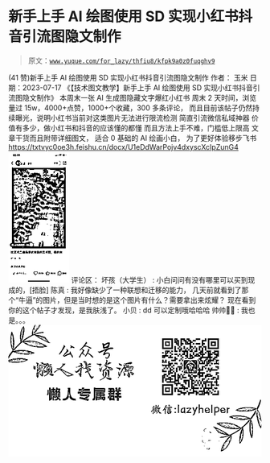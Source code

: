 # 新手上手 AI 绘图使用 SD 实现小红书抖音引流图隐文制作

> 原文：[`www.yuque.com/for_lazy/thfiu8/kfpk9a0z0fuqghv9`](https://www.yuque.com/for_lazy/thfiu8/kfpk9a0z0fuqghv9)

<ne-h2 id="ec5b6149" data-lake-id="ec5b6149"><ne-heading-ext><ne-heading-anchor></ne-heading-anchor><ne-heading-fold></ne-heading-fold></ne-heading-ext><ne-heading-content><ne-text id="u2466ed27">(41 赞)新手上手 AI 绘图使用 SD 实现小红书抖音引流图隐文制作</ne-text></ne-heading-content></ne-h2> <ne-p id="u32935fa9" data-lake-id="u32935fa9"><ne-text id="u522381c9">作者： 玉米</ne-text></ne-p> <ne-p id="u4301d55d" data-lake-id="u4301d55d"><ne-text id="u84c41f2f">日期：2023-07-17</ne-text></ne-p> <ne-p id="ua0b81a4f" data-lake-id="ua0b81a4f"><ne-text id="ud33f27b0">《【技术图文教学】新手上手 AI 绘图使用 SD 实现小红书抖音引流图隐文制作》</ne-text> <ne-text id="ue12b6b84">本周末一张 AI 生成图隐藏文字爆红小红书</ne-text> <ne-text id="u59e6a532">周末 2 天时间，浏览量过 15w，4000+点赞，1000+个收藏，300 多条评论，</ne-text> <ne-text id="uf25b48de">而且目前该帖子仍然持续曝光，说明小红书当前对这类图片无法进行限流检测</ne-text> <ne-text id="u3bca2161">简直引流微信私域神器</ne-text> <ne-text id="u07061a9e">价值有多少，做小红书和抖音的应该懂的都懂</ne-text> <ne-text id="uc6fe86cc">而且方法上手不难，门槛低上限高</ne-text> <ne-text id="u84d3c2f4">文章干货而且附带详细图文，</ne-text> <ne-text id="ua17cc66f">适合 0 基础的 AI 绘画小白，</ne-text> <ne-text id="ube5f6a80">为了更好体验移步飞书</ne-text> [<ne-text id="u01294416">https://txtvyc0oe3h.feishu.cn/docx/U1eDdWarPojv4dxyscXcIpZunG4</ne-text>](https://txtvyc0oe3h.feishu.cn/docx/U1eDdWarPojv4dxyscXcIpZunG4)<ne-card data-card-name="image" data-card-type="inline" id="lV2OA" data-event-boundary="card">![](img/12721fd695d233eff3460e8225e0822b.png)</ne-card></ne-p> <ne-hole id="u8dafd97a" data-lake-id="u8dafd97a"><ne-card data-card-name="hr" data-card-type="block" id="jfvG7" data-event-boundary="card"><ne-p id="u905f0cc1" data-lake-id="u905f0cc1"><ne-text id="u1d778233">评论区：</ne-text></ne-p> <ne-p id="u7a8e8e9f" data-lake-id="u7a8e8e9f"><ne-text id="u07d2a53f">坏孩（大学生） : 小白问问有没有哪里可以买到现成的，[捂脸]</ne-text> <ne-text id="u84276033">陈真 : 我好像缺少了一种联想和迁移的能力，</ne-text> <ne-text id="u69362383">几天前就看到了那个“牛逼”的图片，但是当时想的是这个图片有什么？需要拿出来炫耀？</ne-text> <ne-text id="udb533920">现在看到你的这个帖子才发现，是我肤浅了。</ne-text> <ne-text id="u91c91898">小贝 : dd 可以定制哦哈哈哈</ne-text> <ne-text id="u7fd0f7ae">帅帅🔫🌱 : 我也是。。。</ne-text></ne-p> <ne-p id="u02c8f9ca" data-lake-id="u02c8f9ca"><ne-card data-card-name="image" data-card-type="inline" id="TTfO9" data-event-boundary="card">![](img/894d30a529e7c37bcd3392323c99941c.png)  <ne-hole id="ue2d398c4" data-lake-id="ue2d398c4"><ne-card data-card-name="hr" data-card-type="block" id="Wxo3i" data-event-boundary="card"></ne-card></ne-hole></ne-card></ne-p></ne-card></ne-hole>